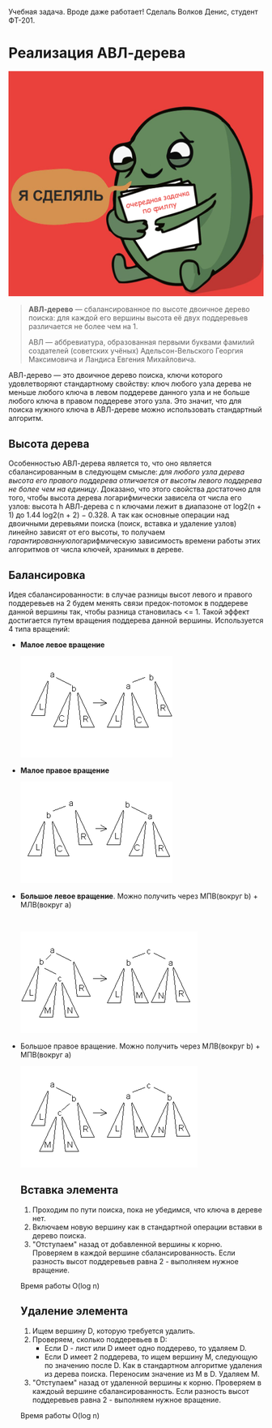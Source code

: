 Учебная задача. Вроде даже работает! Сделаль Волков Денис, студент ФТ-201.

# Реализация АВЛ-дерева

![я сделаль](images/jxwBqbxBAWg.png)

> **АВЛ-дерево** — сбалансированное по высоте двоичное дерево поиска: для каждой его вершины высота её двух поддеревьев различается не более чем на 1.
>
> АВЛ — аббревиатура, образованная первыми буквами фамилий создателей (советских учёных) Адельсон-Вельского Георгия Максимовича и Ландиса Евгения Михайловича.

АВЛ-дерево — это двоичное дерево поиска, ключи которого удовлетворяют стандартному свойству: ключ любого узла дерева не меньше любого ключа в левом поддереве данного узла и не больше любого ключа в правом поддереве этого узла. Это значит, что для поиска нужного ключа в АВЛ-дереве можно использовать стандартный алгоритм. 

## Высота дерева

Особенностью АВЛ-дерева является то, что оно является сбалансированным в следующем смысле: *для любого узла дерева высота его правого поддерева отличается от высоты левого поддерева не более чем на единицу*. Доказано, что этого свойства достаточно для того, чтобы высота дерева логарифмически зависела от числа его узлов: высота h АВЛ-дерева с n ключами лежит в диапазоне от log2(n + 1) до 1.44 log2(n + 2) − 0.328. А так как основные операции над двоичными деревьями поиска (поиск, вставка и удаление узлов) линейно зависят от его высоты, то получаем *гарантированную*логарифмическую зависимость времени работы этих алгоритмов от числа ключей, хранимых в дереве.

## Балансировка 

Идея сбалансированности: в случае разницы высот левого и правого поддеревьев на 2 будем менять связи предок-потомок в поддереве данной вершины так, чтобы разница становилась <= 1. Такой эффект достигается путем вращения поддерева данной вершины. Используется 4 типа вращений:

- **Малое левое вращение** 

  ![AVL_LR](images/AVL_LR.GIF)

- **Малое правое вращение**

  ![AVL_LL](images/AVL_LL.GIF)

- **Большое левое вращение**. Можно получить через МПВ(вокруг b) + МЛВ(вокруг a)

  ​

  ![AVL_BL](images/AVL_BL.GIF) 

- Большое правое вращение. Можно получить через МЛВ(вокруг b) + МПВ(вокруг а)

  ![AVL_BR](images/AVL_BR.GIF)

  ## Вставка элемента

  1. Проходим по пути поиска, пока не убедимся, что ключа в дереве нет.
  2. Включаем новую вершину как в стандартной операции вставки в дерево поиска.
  3. "Отступаем" назад от добавленной вершины к корню. Проверяем в каждой вершине сбалансированность. Если разность высот поддеревьев равна 2 - выполняем нужное вращение. 

  Время работы O(log n)

  ## Удаление элемента

  1. Ищем вершину D, которую требуется удалить.
  2. Проверяем, сколько поддеревьев в D:
     - Если D - лист или D имеет одно поддерево, то удаляем D.
     - Если D имеет 2 поддерева, то ищем вершину M, следующую по значению после D. Как в стандартном алгоритме удаления из дерева поиска. Переносим значение из M в D. Удаляем M.
  3. "Отступаем" назад от удаленной вершины к корню. Проверяем в каждоый вершине сбалансированность. Если разность высот поддеревьев равна 2 - выполняем нужное вращение.

  Время работы O(log n)